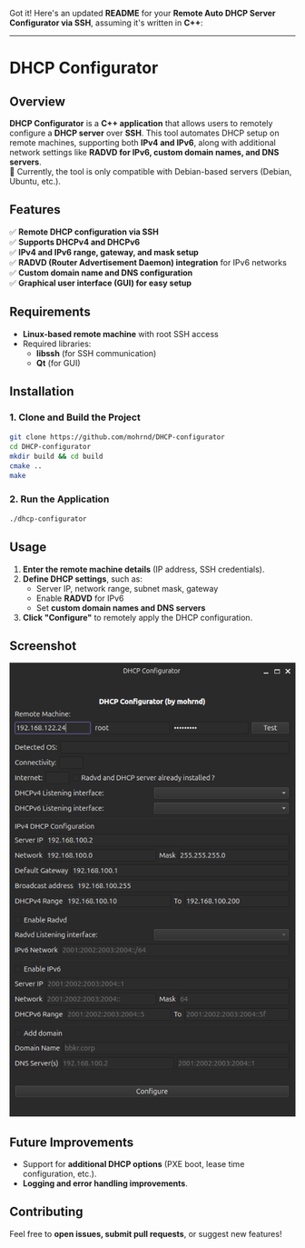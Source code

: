 Got it! Here's an updated **README** for your **Remote Auto DHCP Server Configurator via SSH**, assuming it's written in **C++**:  

---

# **DHCP Configurator**  

## **Overview**  
**DHCP Configurator** is a **C++ application** that allows users to remotely configure a **DHCP server** over **SSH**. This tool automates DHCP setup on remote machines, supporting both **IPv4 and IPv6**, along with additional network settings like **RADVD for IPv6, custom domain names, and DNS servers**.  
🔹 Currently, the tool is only compatible with Debian-based servers (Debian, Ubuntu, etc.).

## **Features**  
✅ **Remote DHCP configuration via SSH**  
✅ **Supports DHCPv4 and DHCPv6**  
✅ **IPv4 and IPv6 range, gateway, and mask setup**  
✅ **RADVD (Router Advertisement Daemon) integration** for IPv6 networks  
✅ **Custom domain name and DNS configuration**  
✅ **Graphical user interface (GUI) for easy setup**  

## **Requirements**  
- **Linux-based remote machine** with root SSH access  
- Required libraries:  
  - **libssh** (for SSH communication)  
  - **Qt** (for GUI)  

## **Installation**  
### **1. Clone and Build the Project**  
```bash
git clone https://github.com/mohrnd/DHCP-configurator
cd DHCP-configurator
mkdir build && cd build
cmake ..
make
```

### **2. Run the Application**  
```bash
./dhcp-configurator
```

## **Usage**  
1. **Enter the remote machine details** (IP address, SSH credentials).  
2. **Define DHCP settings**, such as:  
   - Server IP, network range, subnet mask, gateway  
   - Enable **RADVD** for IPv6  
   - Set **custom domain names and DNS servers**  
3. **Click "Configure"** to remotely apply the DHCP configuration.  

## **Screenshot**  
![DHCP Configurator Screenshot](screenshot.png)

## **Future Improvements**  
- Support for **additional DHCP options** (PXE boot, lease time configuration, etc.).  
- **Logging and error handling improvements**.  

## **Contributing**  
Feel free to **open issues, submit pull requests**, or suggest new features!  

